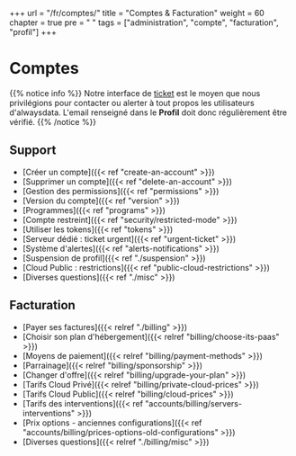 +++
url = "/fr/comptes/"
title = "Comptes & Facturation"
weight = 60
chapter = true
pre = "<i class='fas fa-fw fa-user-circle'></i> "
tags = ["administration", "compte", "facturation", "profil"]
+++

# Comptes

{{% notice info %}}
Notre interface de [ticket](https://admin.alwaysdata.com/support/) est le moyen que nous privilégions pour contacter ou alerter à tout propos les utilisateurs d'alwaysdata. L'email renseigné dans le **Profil** doit donc régulièrement être vérifié.
{{% /notice %}}


## Support

- [Créer un compte]({{< ref "create-an-account" >}})
- [Supprimer un compte]({{< ref "delete-an-account" >}})
- [Gestion des permissions]({{< ref "permissions" >}})
- [Version du compte]({{< ref "version" >}})
- [Programmes]({{< ref "programs" >}})
- [Compte restreint]({{< ref "security/restricted-mode" >}})
- [Utiliser les tokens]({{< ref "tokens" >}})
- [Serveur dédié : ticket urgent]({{< ref "urgent-ticket" >}})
- [Système d'alertes]({{< ref "alerts-notifications" >}})
- [Suspension de profil]({{< ref "./suspension" >}})
- [Cloud Public : restrictions]({{< ref "public-cloud-restrictions" >}})
- [Diverses questions]({{< ref "./misc" >}})

## Facturation

- [Payer ses factures]({{< relref "./billing" >}})
- [Choisir son plan d'hébergement]({{< relref "billing/choose-its-paas" >}})
- [Moyens de paiement]({{< relref "billing/payment-methods" >}})
- [Parrainage]({{< relref "billing/sponsorship" >}})
- [Changer d'offre]({{< relref "billing/upgrade-your-plan" >}})
- [Tarifs Cloud Privé]({{< relref "billing/private-cloud-prices" >}})
- [Tarifs Cloud Public]({{< relref "billing/cloud-prices" >}})
- [Tarifs des interventions]({{< ref "accounts/billing/servers-interventions" >}})
- [Prix options - anciennes configurations]({{< ref "accounts/billing/prices-options-old-configurations" >}})
- [Diverses questions]({{< relref "./billing/misc" >}})

